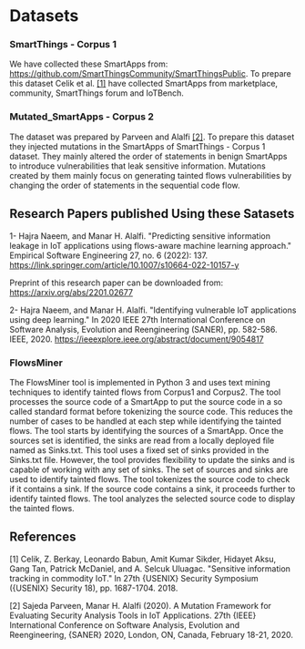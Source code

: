 # Datasets

### SmartThings - Corpus 1
We have collected these SmartApps from: https://github.com/SmartThingsCommunity/SmartThingsPublic. To prepare this dataset Celik et al. [[1]](#1) have collected SmartApps from marketplace, community, SmartThings forum and IoTBench.

### Mutated_SmartApps - Corpus 2
The dataset was prepared by Parveen and Alalfi [[2]](#2). To prepare this dataset they injected mutations in the SmartApps of SmartThings - Corpus 1 dataset. They mainly altered the order of statements in benign SmartApps to introduce vulnerabilities that leak sensitive information. Mutations created by them mainly focus on generating tainted flows vulnerabilities by changing the order of statements in the sequential code flow.

## Research Papers published Using these Satasets

1- Hajra Naeem, and Manar H. Alalfi. "Predicting sensitive information leakage in IoT applications using flows-aware machine learning approach." Empirical Software Engineering 27, no. 6 (2022): 137.
https://link.springer.com/article/10.1007/s10664-022-10157-y 

Preprint of this research paper can be downloaded from: https://arxiv.org/abs/2201.02677

2- Hajra Naeem, and Manar H. Alalfi. "Identifying vulnerable IoT applications using deep learning." In 2020 IEEE 27th International Conference on Software Analysis, Evolution and Reengineering (SANER), pp. 582-586. IEEE, 2020.
https://ieeexplore.ieee.org/abstract/document/9054817

### FlowsMiner 
The FlowsMiner tool is implemented in Python 3 and uses text mining techniques to identify tainted flows from Corpus1 and Corpus2. The tool processes the source code of a SmartApp to put the source code in a so called standard format before tokenizing the source code. This reduces the number of cases to be handled at each step while identifying the tainted flows. The tool starts by identifying the sources of a SmartApp. Once the sources set is identified, the sinks are read from a locally deployed file named as Sinks.txt. This tool uses a fixed set of sinks provided in the Sinks.txt file. However, the tool provides flexibility to update the sinks and is capable of working with any set of sinks. The set of sources and sinks are used to identify tainted flows. The tool tokenizes the source code to check if it contains a sink. If the source code contains a sink, it proceeds further to identify tainted flows. <!--The usage of FlowsMiner is fairly straightforward, copy and paste the source code of a SmartApp.--> The tool analyzes the selected source code to display the tainted flows.

<!-- I'm commenting/hiding the following link because FlowsMiner is not available at this link anymore-->
<!-- Link: https://141.117.231.79:6852/ -->



## References
<a id="1">[1]</a> 
Celik, Z. Berkay, Leonardo Babun, Amit Kumar Sikder, Hidayet Aksu, Gang Tan, Patrick McDaniel, and A. Selcuk Uluagac. "Sensitive information tracking in commodity IoT." In 27th {USENIX} Security Symposium ({USENIX} Security 18), pp. 1687-1704. 2018.

<a id="2">[2]</a> 
Sajeda Parveen, Manar H. Alalfi (2020). 
A Mutation Framework for Evaluating Security Analysis Tools in IoT Applications. 
27th {IEEE} International Conference on Software Analysis, Evolution and Reengineering, {SANER} 2020, London, ON, Canada, February 18-21, 2020.


